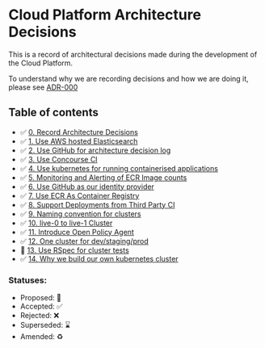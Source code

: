 # Cloud Platform Architecture Decisions

This is a record of architectural decisions made during the development of the
Cloud Platform.

To understand why we are recording decisions and how we are doing it, please
see [ADR-000](000-Record-Architecture-Decisions.md)

## Table of contents

* ✅ [0. Record Architecture Decisions](000-Record-Architecture-Decisions.md)
* ✅ [1. Use AWS hosted Elasticsearch](001-Use-AWS-hosted-elasticsearch.md)
* ✅ [2. Use GitHub for architecture decision log](002-Use-github-for-architecture-decision-record.md)
* ✅ [3. Use Concourse CI](003-Use-Concourse-CI.md)
* ✅ [4. Use kubernetes for running containerised applications](004-use-kubernetes-for-container-management.md)
* ✅ [5. Monitoring and Alerting of ECR Image counts](005-ECR-monitoring-and-alerting.md)
* ✅ [6. Use GitHub as our identity provider](006-Use-github-as-user-directory.md)
* ✅ [7. Use ECR As Container Registry](007-Use-ECR-As-Container-Registry.md)
* ✅ [8. Support Deployments from Third Party CI](008-Support-Deployments-from-Third-Party-CI.md)
* ✅ [9. Naming convention for clusters](009-Naming-convention-for-clusters.md)
* ✅ [10. live-0 to live-1 Cluster](010-live-0-to-live-1-Cluster.md)
* ✅ [11. Introduce Open Policy Agent](011-Introduce-Open-Policy-Agent.md)
* ✅ [12. One cluster for dev/staging/prod](012-One-cluster-for-dev-staging-prod.md)
* 🤔 [13. Use RSpec for cluster tests](013-Use-RSpec-for-cluster-tests.md)
* ✅ [14. Why we build our own kubernetes cluster](014-Why-we-build-our-own-kubernetes-cluster.md)

### Statuses:

* Proposed: 🤔
* Accepted: ✅
* Rejected: ❌
* Superseded: ⌛️
* Amended: ♻️
